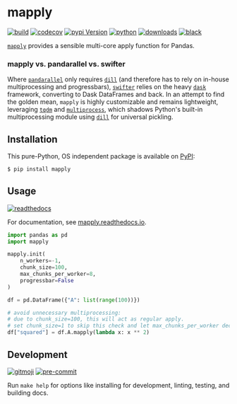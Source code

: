 # mapply

[![build](https://img.shields.io/github/workflow/status/ddelange/mapply/CI/master?logo=github&cacheSeconds=86400)](https://github.com/ddelange/mapply/actions?query=branch%3Amaster)
[![codecov](https://img.shields.io/codecov/c/github/ddelange/mapply/master?logo=codecov&logoColor=white)](https://codecov.io/gh/ddelange/mapply)
[![pypi Version](https://img.shields.io/pypi/v/mapply.svg?logo=pypi&logoColor=white)](https://pypi.org/project/mapply/)
[![python](https://img.shields.io/pypi/pyversions/mapply.svg?logo=python&logoColor=white)](https://pypi.org/project/mapply/)
[![downloads](https://pepy.tech/badge/mapply)](https://pypistats.org/packages/mapply)
[![black](https://img.shields.io/badge/code%20style-black-000000.svg)](https://github.com/python/black)

[`mapply`](https://github.com/ddelange/mapply) provides a sensible multi-core apply function for Pandas.

### mapply vs. pandarallel vs. swifter

Where [`pandarallel`](https://github.com/nalepae/pandarallel) only requires [`dill`](https://github.com/uqfoundation/dill) (and therefore has to rely on in-house multiprocessing and progressbars), [`swifter`](https://github.com/jmcarpenter2/swifter) relies on the heavy [`dask`](https://github.com/dask/dask) framework, converting to Dask DataFrames and back. In an attempt to find the golden mean, `mapply` is highly customizable and remains lightweight, leveraging [`tqdm`](https://github.com/tqdm/tqdm) and [`multiprocess`](https://github.com/uqfoundation/multiprocess), which shadows Python's built-in multiprocessing module using [`dill`](https://github.com/uqfoundation/dill) for universal pickling.


## Installation

This pure-Python, OS independent package is available on [PyPI](https://pypi.org/project/mapply):

```sh
$ pip install mapply
```


## Usage

[![readthedocs](https://readthedocs.org/projects/mapply/badge/?version=latest)](https://mapply.readthedocs.io)

For documentation, see [mapply.readthedocs.io](https://mapply.readthedocs.io/en/stable/_code_reference/mapply.html).

```py
import pandas as pd
import mapply

mapply.init(
    n_workers=-1,
    chunk_size=100,
    max_chunks_per_worker=8,
    progressbar=False
)

df = pd.DataFrame({"A": list(range(100))})

# avoid unnecessary multiprocessing:
# due to chunk_size=100, this will act as regular apply.
# set chunk_size=1 to skip this check and let max_chunks_per_worker decide.
df["squared"] = df.A.mapply(lambda x: x ** 2)
```


## Development

[![gitmoji](https://img.shields.io/badge/gitmoji-%20%F0%9F%98%9C%20%F0%9F%98%8D-ffdd67)](https://github.com/carloscuesta/gitmoji-cli)
[![pre-commit](https://img.shields.io/badge/pre--commit-enabled-brightgreen?logo=pre-commit&logoColor=white)](https://github.com/pre-commit/pre-commit)

Run `make help` for options like installing for development, linting, testing, and building docs.
